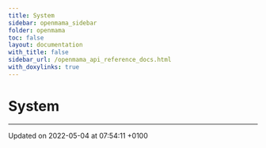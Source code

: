 ```yaml
---
title: System
sidebar: openmama_sidebar
folder: openmama
toc: false
layout: documentation
with_title: false
sidebar_url: /openmama_api_reference_docs.html
with_doxylinks: true
---
```


# System








-------------------------------

Updated on 2022-05-04 at 07:54:11 +0100